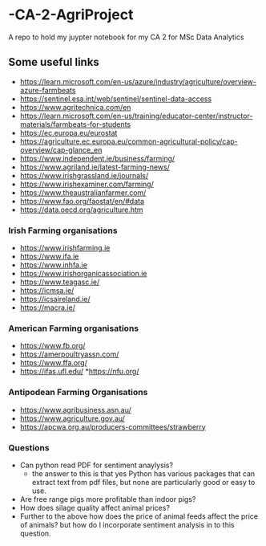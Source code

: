 
# -CA-2-AgriProject

A repo to hold my juypter notebook for my CA 2 for MSc Data Analytics

## Some useful links

+ <https://learn.microsoft.com/en-us/azure/industry/agriculture/overview-azure-farmbeats>
+ <https://sentinel.esa.int/web/sentinel/sentinel-data-access>
+ <https://www.agritechnica.com/en>
+ <https://learn.microsoft.com/en-us/training/educator-center/instructor-materials/farmbeats-for-students>
+ <https://ec.europa.eu/eurostat>
+ <https://agriculture.ec.europa.eu/common-agricultural-policy/cap-overview/cap-glance_en>
+ <https://www.independent.ie/business/farming/>
+ <https://www.agriland.ie/latest-farming-news/>
+ <https://www.irishgrassland.ie/journals/>
+ <https://www.irishexaminer.com/farming/>
+ <https://www.theaustralianfarmer.com/>
+ <https://www.fao.org/faostat/en/#data>
+ <https://data.oecd.org/agriculture.htm>

### Irish Farming organisations

+ <https://www.irishfarming.ie>
+ <https://www.ifa.ie>
+ <https://www.inhfa.ie>
+ <https://www.irishorganicassociation.ie>
+ <https://www.teagasc.ie/>
+ <https://icmsa.ie/>
+ <https://icsaireland.ie/>
+ <https://macra.ie/>

### American Farming organisations

+ <https://www.fb.org/>
+ <https://amerpoultryassn.com/>
+ <https://www.ffa.org/>
+ <https://ifas.ufl.edu/>
  *<https://nfu.org/>
  
### Antipodean Farming Organisations

+ <https://www.agribusiness.asn.au/>
+ <https://www.agriculture.gov.au/>
+ <https://apcwa.org.au/producers-committees/strawberry>
  
### Questions

+ Can python read PDF for sentiment anaylysis?
  + the answer to this is that yes Python has various packages that can extract text from pdf files, but none are particularly good or easy to use.
+ Are free range pigs more profitable than indoor pigs?
+ How does silage quality affect animal prices?
+ Further to the above how does the price of animal feeds affect the price of animals? but how do I incorporate sentiment analysis in to this question.
